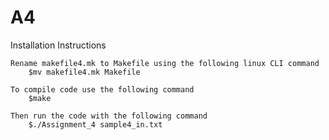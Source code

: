 # A4


Installation Instructions

	Rename makefile4.mk to Makefile using the following linux CLI command
		$mv makefile4.mk Makefile 

	To compile code use the following command
		$make

	Then run the code with the following command
		$./Assignment_4 sample4_in.txt
